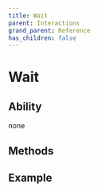 ```yaml
---
title: Wait
parent: Interactions
grand_parent: Reference
has_children: false
---
```


# Wait

## Ability

none

## Methods

## Example